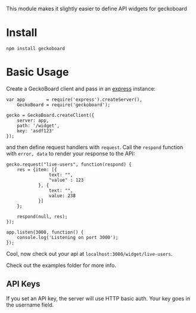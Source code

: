 This module makes it slightly easier to define API widgets for geckoboard

Install
=======

    npm install geckoboard

Basic Usage
===========

Create a GeckoBoard client and pass in an [express](http://expressjs.com/) instance:

    var app        = require('express').createServer(),
        GeckoBoard = require('geckoboard');

    gecko = GeckoBoard.createClient({
        server: app,
        path: '/widget',
        key: 'asdf123'
    });

and then define request handlers with `request`. Call the `respond` function with `error, data` to render your response to the API:

    gecko.request("live-users", function(respond) {
        res = {item: [{
                    text: "",
                    "value" : 123
                }, {
                    text: "",
                    value: 238
                }]
        };

        respond(null, res);
    });

    app.listen(3000, function() {
        console.log('Listening on port 3000');
    });

Cool, now check out your api at `localhost:3000/widget/live-users`.

Check out the examples folder for more info.


API Keys
--------

If you set an API key, the server will use HTTP basic auth. Your key goes in the username field.
